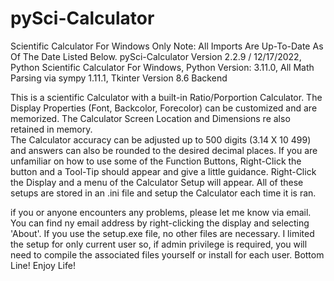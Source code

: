 # pySci-Calculator
Scientific Calculator For Windows Only
Note: All Imports Are Up-To-Date As Of The Date Listed Below.
pySci-Calculator Version 2.2.9 / 12/17/2022, Python Scientific Calculator For Windows, 
Python Version: 3.11.0, All Math Parsing via sympy 1.11.1, Tkinter Version 8.6 Backend

This is a scientific Calculator with a built-in Ratio/Porportion Calculator. 
The Display Properties (Font, Backcolor, Forecolor) can be customized and are memorized. 
The Calculator Screen Location and Dimensions re also retained in memory.  
The Calculator accuracy can be adjusted up to 500 digits (3.14 X 10 499) and 
answers can also be rounded to the desired decimal places. 
If you are unfamiliar on how to use some of the Function Buttons, Right-Click
the button and a Tool-Tip should appear and give a little guidance. Right-Click
the Display and a menu of the Calculator Setup will appear. All of these setups
are stored in an .ini file and setup the Calculator each time it is ran. 

if you or anyone encounters any problems, please let me know via email. 
You can find ny email address by right-clicking the display and selecting 'About'. 
If you use the setup.exe file, no other files are necessary. 
I limited the setup for only current user so, if admin privilege is required, 
you will need to compile the associated files yourself or install for each user.
Bottom Line! Enjoy Life!
